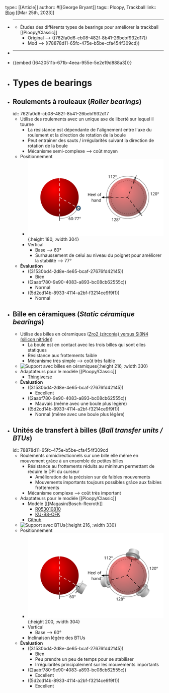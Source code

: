 type:: [[Article]]
author:: #[[George Bryant]]
tags:: Ploopy, Trackball
link:: [Blog](https://www.gbryant.co.uk/posts/2021-02-15_ploopy-trackball/post.html)
[[Mar 25th, 2023]]

- ***
	- Études des différents types de bearings pour améliorer la trackball [[Ploopy/Classic]]
		- Original --> ((762fa0d6-cb08-482f-8b41-26bebf932d17))
		- Mod --> ((78878d11-65fc-475e-b5be-cfa454f309cd))
- ***
- {{embed ((6420511b-671b-4eea-955e-5e2e19d888a3))}}
- # Types de bearings
- ## Roulements à rouleaux (*Roller bearings*)
  id:: 762fa0d6-cb08-482f-8b41-26bebf932d17
	- Utilise des roulements avec un unique axe de liberté sur lequel il tourne
		- La résistance est dépendante de l'alignement entre l'axe du roulement et la direction de rotation de la boule
		- Peut entraîner des sauts / irrégularités suivant la direction de rotation de la boule
		- Mécanisme semi-complexe --> coût moyen
	- Positionnement
		- ![Roller_bearings_agencement.png](../assets/Roller_bearings_agencement_1679773909456_0.png){:height 180, :width 304}
		- Vertical
			- Base --> 60°
			- Surhaussement de celui au niveau du poignet pour améliorer la stabilité --> 77°
	- **Évaluation**
		- ((31530bd4-2d8e-4e65-bcaf-27676fd42145))
			- Bien
		- ((2aabf780-9e90-4083-a893-bc08cb62555c))
			- Normal
		- ((5d2cd14b-8933-4114-a2bf-f3214ce9f9f1))
			- Normal
- ## Bille en céramiques (*Static céramique bearings*)
	- Utilise des billes en céramiques ([Zro2 (zirconia) versus Si3N4 (silicon nitride)](https://prokcssmedia.blob.core.windows.net/sys-master-images/hb2/haf/9263251816478/ceramic-bearing-selection-guide.pdf))
		- La boule est en contact avec les trois billes qui sont elles statiques
		- Résistance aux frottements faible
		- Mécanisme très simple --> coût très faible
	- ![Support avec billes en céramiques](https://www.gbryant.co.uk/posts/2021-02-15_ploopy-trackball/img/2021-02-08_0001.jpg){:height 216, :width 330}
	- Adaptateurs pour le modèle [[Ploopy/Classic]]
		- [Thingiverse](https://www.thingiverse.com/thing:4650448)
	- **Évaluation**
		- ((31530bd4-2d8e-4e65-bcaf-27676fd42145))
			- Excellent
		- ((2aabf780-9e90-4083-a893-bc08cb62555c))
			- Mauvais (même avec une boule plus légère)
		- ((5d2cd14b-8933-4114-a2bf-f3214ce9f9f1))
			- Normal (même avec une boule plus légère)
- ## Unités de transfert à billes (*Ball transfer units / BTUs*)
  id:: 78878d11-65fc-475e-b5be-cfa454f309cd
	- Roulements omnidirectionnels sur une bille elle même en mouvement grâce à un ensemble de petites billes
		- Résistance au frottements réduits au minimum permettant de réduire le DPI du curseur
			- Amélioration de la précision sur de faibles mouvements
			- Mouvements importants toujours possibles grâce aux faibles frottements
		- Mécanisme complexe --> coût très important
	- Adaptateurs pour le modèle [[Ploopy/Classic]]
		- Modèle [[]Magasin/Bosch-Rexroth]]
			- [R053010810](https://store.boschrexroth.com/Linear-Motion-Technology/Ball-transfer-units-and-tolerance-rings/Ball-Transfer-Units/en/md/en/us/en/us/BALL-TRANSFER-UNIT_R053010810)
			- [KU-B8-OFK](https://store.boschrexroth.com/Technique-lin%C3%A9aire/Billes-porteuses-et-bagues-de-tol%C3%A9rance/Billes-porteuses/BILLE-PORTEUSE_R053010810?cclcl=fr_FR)
		- [Github](https://github.com/ploopyco/classic-trackball/tree/master/hardware/Mechanicals-BTU-Mod)
	- ![Support avec BTUs](https://www.gbryant.co.uk/posts/2021-02-15_ploopy-trackball/img/2021-02-08_0006.jpg){:height 216, :width 330}
	- Positionnement
		- ![BTU_bearings_agencement.png](../assets/BTU_bearings_agencement_1679774067146_0.png){:height 200, :width 304}
		- Vertical
			- Base --> 60°
		- Inclinaison légère des BTUs
	- **Évaluation**
		- ((31530bd4-2d8e-4e65-bcaf-27676fd42145))
			- Bien
			- Peu prendre un peu de temps pour se stabiliser
			- Irrégularités principalement sur les mouvements importants
		- ((2aabf780-9e90-4083-a893-bc08cb62555c))
			- Excellent
		- ((5d2cd14b-8933-4114-a2bf-f3214ce9f9f1))
			- Excellent